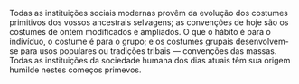 ﻿Todas as instituições sociais modernas provêm da evolução dos costumes primitivos dos vossos ancestrais selvagens; as convenções de hoje são os costumes de ontem modificados e ampliados. O que o hábito é para o indivíduo, o costume é para o grupo; e os costumes grupais desenvolvem-se para usos populares ou tradições tribais — convenções das massas.  Todas as instituições da sociedade humana dos dias atuais têm sua origem humilde nestes começos primevos.